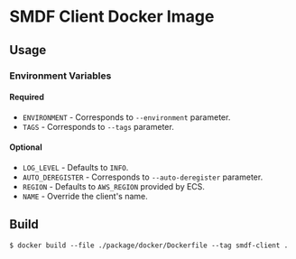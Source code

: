 # SMDF Client Docker Image

## Usage

### Environment Variables

#### Required
- `ENVIRONMENT` - Corresponds to `--environment` parameter.
- `TAGS` - Corresponds to `--tags` parameter.

#### Optional
- `LOG_LEVEL` - Defaults to `INFO`.
- `AUTO_DEREGISTER` - Corresponds to `--auto-deregister` parameter.
- `REGION` - Defaults to `AWS_REGION` provided by ECS.
- `NAME` - Override the client's name.

## Build
```
$ docker build --file ./package/docker/Dockerfile --tag smdf-client .
```
